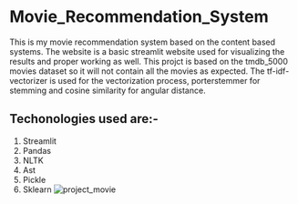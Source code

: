 # Movie_Recommendation_System
This is my movie recommendation system based on the content based systems. The website is a basic streamlit website used for visualizing the results and proper working as well. This projct is based on the tmdb_5000 movies dataset so it will not contain all the movies as expected. The tf-idf-vectorizer is used for the vectorization process, porterstemmer for stemming and cosine similarity for angular distance.
## Techonologies used are:-
1. Streamlit
2. Pandas
3. NLTK
4. Ast
5. Pickle
6. Sklearn
![project_movie](https://github.com/Sanyam-Shandilya/Movie_Recommendation_System/assets/106344462/94e78770-40ce-4e2f-ac59-06f9376c2fd9)
